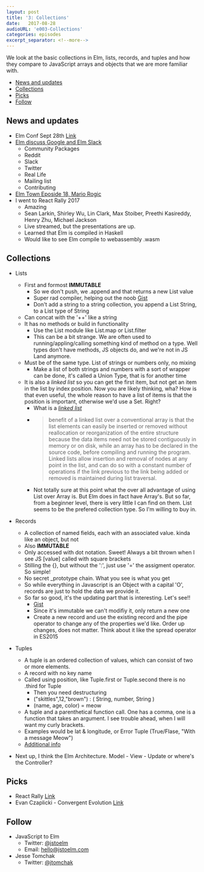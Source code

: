 ```yaml
---
layout: post
title: '3: Collections'
date:   2017-08-28
audioURL: 'e003-Collections'
categories: episodes
excerpt_separator: <!--more-->
---
```

We look at the basic collections in Elm, lists, records, and tuples and how they compare to JavaScript arrays and objects that we are more familiar with. 


<!--more-->
<!-- TOC -->

- [News and updates](#news-and-updates)
- [Collections](#collections)
- [Picks](#picks)
- [Follow](#follow)

<!-- /TOC -->
## News and updates
* Elm Conf Sept 28th [Link](https://www.elm-conf.us/)
* [Elm discuss Google and Elm Slack](http://elm-lang.org/community)
  * Community Packages
  * Reddit
  * Slack
  * Twitter
  * Real Life
  * Mailing list
  * Contributing
* [Elm Town Eposide 18, Mario Rogic](https://elmtown.github.io/2017/08/28/spotlight-on-margio-rogic-episode-18.html)
* I went to React Rally 2017
  * Amazing
  * Sean Larkin, Shirley Wu, Lin Clark, Max Stoiber, Preethi Kasireddy, Henry Zhu, Michael Jackson
  * Live streamed, but the presentations are up.
  * Learned that Elm is compiled in Haskell
  * Would like to see Elm compile to webassembly .wasm

## Collections
* Lists
  * First and formost **IMMUTABLE**
    * So we don't push, we .append and that returns a new List value
    * Super rad compiler, helping out the noob [Gist](https://gist.github.com/jtomchak/f17ca7589b877a483be60df4398b478d)
    * Don't add a string to a string collection, you append a List String, to a List type of String
  * Can concat with the '++' like a string
  * It has no methods or build in functionality
    * Use the List module like List.map or List.filter
    * This can be a bit strange. We are often used to running/appling/calling something kind of method on a type. Well types don't have methods, JS objects do, and we're not in JS Land anymore. 
  * Must be of the same type. List of strings or numbers only, no mixing
    * Make a list of both strings and numbers with a sort of wrapper can be done, it's called a Union Type, that is for another time
  * It is also a *linked list* so you can get the first item, but not get an item in the list by index position. Now you are likely thinking, wha? How is that even useful, the whole reason to have a list of items is that the position is important, otherwise we'd use a Set. Right? 
    * What is a [*linked list*](https://en.wikipedia.org/wiki/Linked_list)
    * >  benefit of a linked list over a conventional array is that the list elements can easily be inserted or removed without reallocation or reorganization of the entire structure because the data items need not be stored contiguously in memory or on disk, while an array has to be declared in the source code, before compiling and running the program. Linked lists allow insertion and removal of nodes at any point in the list, and can do so with a constant number of operations if the link previous to the link being added or removed is maintained during list traversal.
    * Not totally sure at this point what the over all advantage of using List over Array is. But Elm does in fact have Array's. But so far, from a beginner level, there is very little I can find on them. List seems to be the prefered collection type. So I'm willing to buy in. 
    
* Records
  * A collection of named fields, each with an associated value. kinda like an object, but not
  * Also **IMMUTABLE**
  * Only accessed with dot notation. Sweet! Always a bit thrown when I see JS [value] called with square brackets
  * Stilling the {}, but without the ':', just use '=' the assigment operator. So simple!
  * No secret _prototype chain. What you see is what you get
  * So while everything in Javascript is an Object with a capital 'O', records are just to hold the data we provide it.
  * So far so good, it's the updating part that is interesting. Let's see!!
    * [Gist](https://gist.github.com/jtomchak/620e713218b5d269c2e5b999d098680a)
    * Since it's immutable we can't modifiy it, only return a new one
    * Create a new record and use the existing record and the  pipe operator to change any of the properties we'd like. Order up changes, does not matter. Think about it like the spread operator in ES2015

* Tuples
  * A tuple is an ordered collection of values, which can consist of two or more elements.
  * A record with no key name
  * Called using position, like Tuple.first or Tuple.second there is no .third for Tuple
    * Then you need destructuring
    * ("skittles",12,"brown") : ( String, number, String )
    * (name, age, color) = meow
  * A tuple and a parenthetical function call. One has a comma, one is a function that takes an argument. I see trouble ahead, when I will want my curly brackets.
  * Examples would be lat & longitude, or Error Tuple (True/Flase, "With a message Meow")
  * [Additional info](https://dennisreimann.de/articles/elm-data-structures-record-tuple.html)


* Next up, I think the Elm Architecture. Model - View - Update or where's the Controller? 

## Picks
* React Rally [Link](http://www.reactrally.com/)
* Evan Czaplicki - Convergent Evolution [Link](https://www.youtube.com/watch?v=jl1tGiUiTtI)

## Follow
* JavaScript to Elm
  * Twitter: [@jstoelm](https://twitter.com/jstoelm)
  * Email: [hello@jstoelm.com](mailto:hello@jstoelm.com)
* Jesse Tomchak
  * Twitter: [@jtomchak](https://twitter.com/jtomchak)
